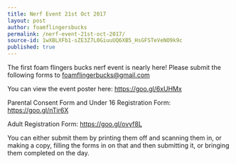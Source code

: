 ```yaml
---
title: Nerf Event 21st Oct 2017
layout: post
author: foamflingersbucks
permalink: /nerf-event-21st-oct-2017/
source-id: 1wXBLXFb1-sZE3Z7L0GiuuUQ6XB5_HsGFSTeVeNO9k9c
published: true
---
```

The first foam flingers bucks nerf event is nearly here! Please submit the following forms to [foamflingerbucks@gmail.com](mailto:foamflingers@gmail.com)

You can view the event poster here: https://goo.gl/6xUHMx



Parental Consent Form and Under 16 Registration Form: https://goo.gl/nTir6X



Adult Registration Form: https://goo.gl/ovyf8L

You can either submit them by printing them off and scanning them in, or making a copy, filling the forms in on that and then submitting it, or bringing them completed on the day.
